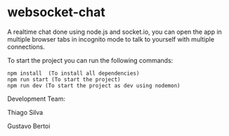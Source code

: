 # websocket-chat

A realtime chat done using node.js and socket.io, you can open the app in multiple browser tabs in incognito mode to talk to yourself with multiple connections.

To start the project you can run the following commands:

```
npm install  (To install all dependencies)
npm run start (To start the project)
npm run dev (To start the project as dev using nodemon)
```

<p> Development Team: </p>
<p>Thiago Silva</p>
<p>Gustavo Bertoi</p>
